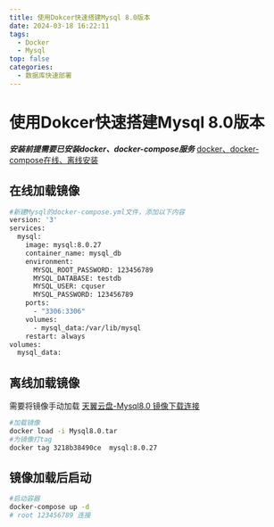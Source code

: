 ```yaml
---
title: 使用Dokcer快速搭建Mysql 8.0版本
date: 2024-03-18 16:22:11
tags: 
  - Docker
  - Mysql
top: false
categories: 
  - 数据库快速部署
---
```


# 使用Dokcer快速搭建Mysql 8.0版本
***安装前提需要已安装docker、docker-compose服务*** [docker、docker-compose在线、离线安装](https://blog.csdn.net/weixin_45494811)
## 在线加载镜像
``` bash
#新建Mysql的docker-compose.yml文件，添加以下内容
version: '3'
services:
  mysql:
    image: mysql:8.0.27
    container_name: mysql_db
    environment:
      MYSQL_ROOT_PASSWORD: 123456789
      MYSQL_DATABASE: testdb
      MYSQL_USER: cquser
      MYSQL_PASSWORD: 123456789
    ports:
      - "3306:3306"
    volumes:
      - mysql_data:/var/lib/mysql
    restart: always
volumes:
  mysql_data:

```
## 离线加载镜像  
需要将镜像手动加载
[天翼云盘-Mysql8.0 镜像下载连接](https://cloud.189.cn/t/vumAryyyYjau（访问码：b1xp）)
``` bash
#加载镜像
docker load -i Mysql8.0.tar
#为镜像打tag
docker tag 3218b38490ce  mysql:8.0.27
```
## 镜像加载后启动
``` bash
#启动容器
docker-compose up -d 
# root 123456789 连接
```